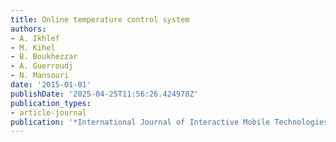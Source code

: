 ```yaml
---
title: Online temperature control system
authors:
- A. Ikhlef
- M. Kihel
- B. Boukhezzar
- A. Guerroudj
- N. Mansouri
date: '2015-01-01'
publishDate: '2025-04-25T11:56:26.424978Z'
publication_types:
- article-journal
publication: '*International Journal of Interactive Mobile Technologies (IJIM)*'
---
```

